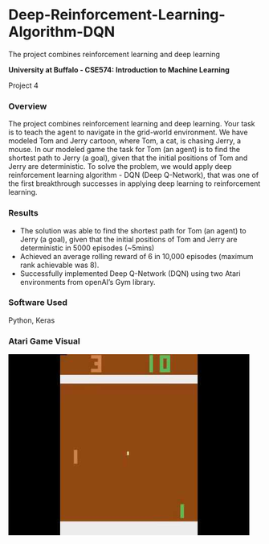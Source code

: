 # Deep-Reinforcement-Learning-Algorithm-DQN
The project combines reinforcement learning and deep learning


**University at Buffalo - CSE574: Introduction to Machine Learning**
<p>Project 4</p>

### Overview
The project combines reinforcement learning and deep learning. Your task is to teach the agent to navigate
in the grid-world environment. We have modeled Tom and Jerry cartoon, where Tom, a cat, is chasing Jerry,
a mouse. In our modeled game the task for Tom (an agent) is to find the shortest path to Jerry (a goal),
given that the initial positions of Tom and Jerry are deterministic. To solve the problem, we would apply
deep reinforcement learning algorithm - DQN (Deep Q-Network), that was one of the first breakthrough
successes in applying deep learning to reinforcement learning.

### Results
* The solution was able to find the shortest path for Tom (an agent) to Jerry (a goal), given that the initial positions of Tom and Jerry are deterministic in 5000 episodes (~5mins)
* Achieved an average rolling reward of 6 in 10,000 episodes (maximum rank achievable was 8).
* Successfully implemented Deep Q-Network (DQN) using two Atari environments from openAI’s Gym library. 

### Software Used
Python, Keras

### Atari Game Visual
![Atari Game](https://github.com/ravi-teja-sunkara/Deep-Reinforcement-Learning-Algorithm-DQN/blob/master/pong%20AI.jpg)
